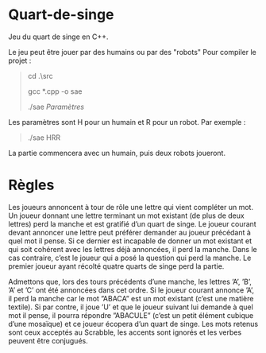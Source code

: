 # Quart-de-singe
Jeu du quart de singe en C++.

Le jeu peut être jouer par des humains ou par des "robots"
Pour compiler le projet :
>cd .\src
>
> gcc *.cpp -o sae
>
> ./sae *Paramètres*

Les paramètres sont H pour un humain et R pour un robot.
Par exemple :
> ./sae HRR

La partie commencera avec un humain, puis deux robots joueront.

# Règles
Les joueurs annoncent à tour de rôle une lettre qui vient compléter un mot. Un joueur donnant une lettre terminant un mot existant (de plus de deux lettres) perd la manche et est gratifié d’un quart de singe. Le joueur courant devant annoncer une lettre peut préférer demander au joueur précédant à quel mot il pense. Si ce dernier est incapable de donner un mot existant et qui soit cohérent avec les lettres déjà annoncées, il perd la manche. Dans le cas contraire, c’est le joueur qui a posé la question qui perd la manche. Le premier joueur ayant récolté quatre quarts de singe perd la partie.

Admettons que, lors des tours précédents d’une manche, les lettres ’A’, ’B’, ’A’ et ’C’ ont été annoncées dans cet ordre. Si le joueur courant annonce ’A’, il perd la manche car le mot ”ABACA” est un mot existant (c’est une matière textile). Si par contre, il joue ’U’ et que le joueur suivant lui demande à quel mot il pense, il pourra répondre ”ABACULE” (c’est un petit élément cubique d’une mosaïque) et ce joueur écopera d’un quart de singe. Les mots retenus sont ceux acceptés au Scrabble, les accents sont ignorés et les verbes peuvent être conjugués.
